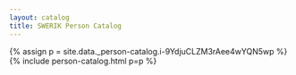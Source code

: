 ```yaml
---
layout: catalog
title: SWERIK Person Catalog
---
```

{% assign p = site.data._person-catalog.i-9YdjuCLZM3rAee4wYQN5wp %}
{% include person-catalog.html p=p %}

